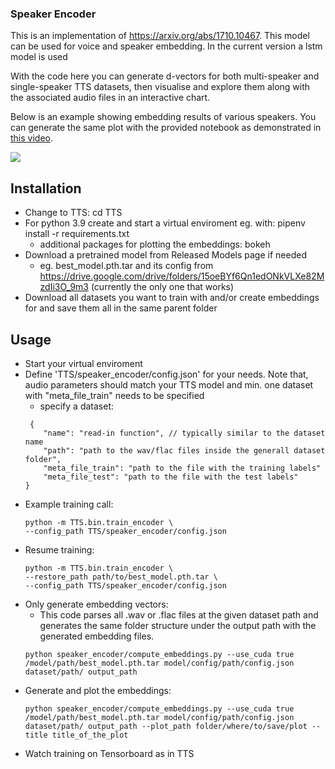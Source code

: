 ### Speaker Encoder

This is an implementation of https://arxiv.org/abs/1710.10467. This model can be used for voice and speaker embedding. In the current version a lstm model is used

With the code here you can generate d-vectors for both multi-speaker and single-speaker TTS datasets, then visualise and explore them along with the associated audio files in an interactive chart.

Below is an example showing embedding results of various speakers. You can generate the same plot with the provided notebook as demonstrated in [this video](https://youtu.be/KW3oO7JVa7Q).

![](umap.png)

<!-- Download a pretrained model from [Released Models](https://github.com/mozilla/TTS/wiki/Released-Models) page. -->

## Installation
- Change to TTS: cd TTS
- For python 3.9 create and start a virtual enviroment eg. with: pipenv install -r requirements.txt
    - additional packages for plotting the embeddings: bokeh
- Download a pretrained model from Released Models page if needed
    - eg. best_model.pth.tar and its config from https://drive.google.com/drive/folders/15oeBYf6Qn1edONkVLXe82MzdIi3O_9m3 (currently the only one that works)
- Download all datasets you want to train with and/or create embeddings for and save them all in the same parent folder

## Usage
- Start your virtual enviroment
- Define 'TTS/speaker_encoder/config.json' for your needs. Note that, audio parameters should match your TTS model and min. one dataset with "meta_file_train" needs to be specified
    - specify a dataset:
    ```
     {
        "name": "read-in function", // typically similar to the dataset name 
        "path": "path to the wav/flac files inside the generall dataset folder",
        "meta_file_train": "path to the file with the training labels"
        "meta_file_test": "path to the file with the test labels" 
    }
    ``` 
- Example training call:
    ```
    python -m TTS.bin.train_encoder \
    --config_path TTS/speaker_encoder/config.json
    ```
- Resume training:
    ```
    python -m TTS.bin.train_encoder \
    --restore_path path/to/best_model.pth.tar \
    --config_path TTS/speaker_encoder/config.json
    ```
- Only generate embedding vectors:
    - This code parses all .wav or .flac files at the given dataset path and generates the same folder structure under the output path with the generated embedding files.
    ```
    python speaker_encoder/compute_embeddings.py --use_cuda true /model/path/best_model.pth.tar model/config/path/config.json dataset/path/ output_path
    ``` 
- Generate and plot the embeddings:
    ```
    python speaker_encoder/compute_embeddings.py --use_cuda true /model/path/best_model.pth.tar model/config/path/config.json dataset/path/ output_path --plot_path folder/where/to/save/plot --title title_of_the_plot
    ``` 
- Watch training on Tensorboard as in TTS
